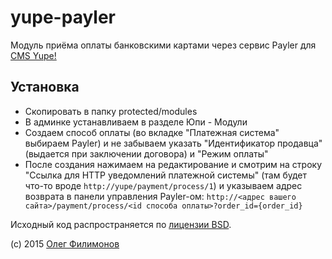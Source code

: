 yupe-payler
===========

Модуль приёма оплаты банковскими картами через сервис Payler для [CMS Yupe!](http://yupe.ru)

Установка
---------
* Скопировать в папку protected/modules
* В админке устанавливаем в разделе Юпи - Модули
* Создаем способ оплаты (во вкладке "Платежная система" выбираем Payler) и не забываем указать "Идентификатор продавца" (выдается при заключении договора) и "Режим оплаты"
* После создания нажимаем на редактирование и смотрим на строку "Ссылка для HTTP уведомлений платежной системы" (там будет что-то вроде ```http://yupe/payment/process/1```)
и указываем адрес возврата в панели управления Payler-ом: ```http://<адрес вашего сайта>/payment/process/<id способа оплаты>?order_id={order_id}```

Исходный код распространяется по [лицензии BSD](http://ru.wikipedia.org/wiki/%D0%9B%D0%B8%D1%86%D0%B5%D0%BD%D0%B7%D0%B8%D1%8F_BSD).

(с) 2015 [Олег Филимонов](https://github.com/sabian)